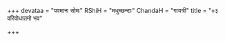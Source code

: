 +++
devataa = "पवमानः सोमः"
RShiH = "मधुच्छन्दाः"
ChandaH = "गायत्री"
title = "०३ वरिवोधातमो भव"

+++
